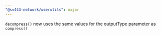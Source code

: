 ```yaml
---
"@sv443-network/userutils": major
---
```


`decompress()` now uses the same values for the outputType parameter as `compress()`
